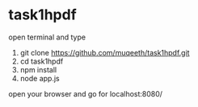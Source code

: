 # task1hpdf
open terminal and type
1. git clone https://github.com/muqeeth/task1hpdf.git
2. cd task1hpdf
3. npm install
4. node app.js 



open your browser and go for localhost:8080/
